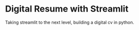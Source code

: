 # Digital Resume with Streamlit
 Taking streamlit to the next level, building a digital cv in python.
